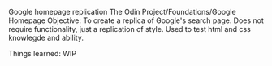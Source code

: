 Google homepage replication
The Odin Project/Foundations/Google Homepage
Objective: To create a replica of Google's search page. Does not require
functionality, just a replication of style.  Used to test html and css
knowlegde and ability.

Things learned: WIP